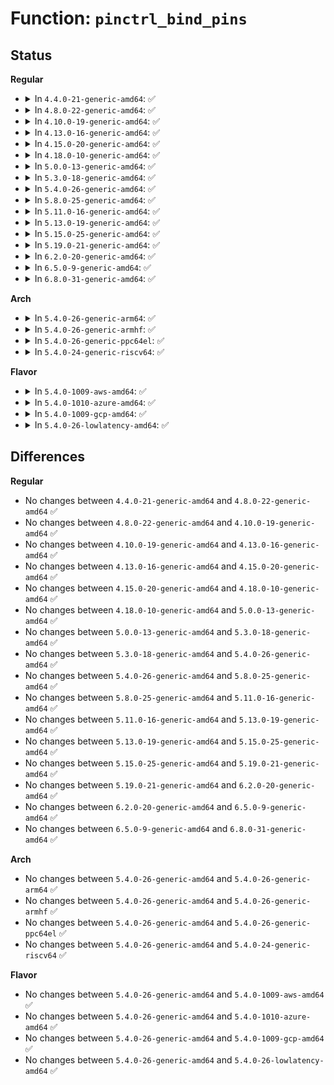 # Function: <code>pinctrl_bind_pins</code>

## Status
<b>Regular</b>
<ul>
<li>
<details>
<summary>In <code>4.4.0-21-generic-amd64</code>: ✅</summary>

```c
int pinctrl_bind_pins(struct device * dev)
```

```json
{
  "name": "pinctrl_bind_pins",
  "collision_type": "Unique Global",
  "inline_type": "No",
  "funcs": [
    {
      "addr": 18446744071584531440,
      "name": "pinctrl_bind_pins",
      "external": true,
      "loc": "drivers/base/pinctrl.c:22",
      "file": "drivers/base/pinctrl.c",
      "inline": "seen, unknown",
      "caller_inline": [],
      "caller_func": [
        "drivers/base/dd.c:driver_probe_device"
      ]
    }
  ],
  "symbols": [
    {
      "addr": 18446744071584531440,
      "name": "pinctrl_bind_pins",
      "section": ".text",
      "bind": "STB_GLOBAL",
      "size": 647
    }
  ]
}
```
</details>
</li>
<li>
<details>
<summary>In <code>4.8.0-22-generic-amd64</code>: ✅</summary>

```c
int pinctrl_bind_pins(struct device * dev)
```

```json
{
  "name": "pinctrl_bind_pins",
  "collision_type": "Unique Global",
  "inline_type": "No",
  "funcs": [
    {
      "addr": 18446744071584880576,
      "name": "pinctrl_bind_pins",
      "external": true,
      "loc": "drivers/base/pinctrl.c:22",
      "file": "drivers/base/pinctrl.c",
      "inline": "seen, unknown",
      "caller_inline": [],
      "caller_func": [
        "drivers/base/dd.c:driver_probe_device"
      ]
    }
  ],
  "symbols": [
    {
      "addr": 18446744071584880576,
      "name": "pinctrl_bind_pins",
      "section": ".text",
      "bind": "STB_GLOBAL",
      "size": 622
    }
  ]
}
```
</details>
</li>
<li>
<details>
<summary>In <code>4.10.0-19-generic-amd64</code>: ✅</summary>

```c
int pinctrl_bind_pins(struct device * dev)
```

```json
{
  "name": "pinctrl_bind_pins",
  "collision_type": "Unique Global",
  "inline_type": "No",
  "funcs": [
    {
      "addr": 18446744071585074176,
      "name": "pinctrl_bind_pins",
      "external": true,
      "loc": "drivers/base/pinctrl.c:22",
      "file": "drivers/base/pinctrl.c",
      "inline": "seen, unknown",
      "caller_inline": [],
      "caller_func": [
        "drivers/base/dd.c:driver_probe_device"
      ]
    }
  ],
  "symbols": [
    {
      "addr": 18446744071585074176,
      "name": "pinctrl_bind_pins",
      "section": ".text",
      "bind": "STB_GLOBAL",
      "size": 628
    }
  ]
}
```
</details>
</li>
<li>
<details>
<summary>In <code>4.13.0-16-generic-amd64</code>: ✅</summary>

```c
int pinctrl_bind_pins(struct device * dev)
```

```json
{
  "name": "pinctrl_bind_pins",
  "collision_type": "Unique Global",
  "inline_type": "No",
  "funcs": [
    {
      "addr": 18446744071585156416,
      "name": "pinctrl_bind_pins",
      "external": true,
      "loc": "drivers/base/pinctrl.c:22",
      "file": "drivers/base/pinctrl.c",
      "inline": "seen, unknown",
      "caller_inline": [],
      "caller_func": [
        "drivers/base/dd.c:driver_probe_device"
      ]
    }
  ],
  "symbols": [
    {
      "addr": 18446744071585156416,
      "name": "pinctrl_bind_pins",
      "section": ".text",
      "bind": "STB_GLOBAL",
      "size": 656
    }
  ]
}
```
</details>
</li>
<li>
<details>
<summary>In <code>4.15.0-20-generic-amd64</code>: ✅</summary>

```c
int pinctrl_bind_pins(struct device * dev)
```

```json
{
  "name": "pinctrl_bind_pins",
  "collision_type": "Unique Global",
  "inline_type": "No",
  "funcs": [
    {
      "addr": 18446744071585583392,
      "name": "pinctrl_bind_pins",
      "external": true,
      "loc": "drivers/base/pinctrl.c:22",
      "file": "drivers/base/pinctrl.c",
      "inline": "seen, unknown",
      "caller_inline": [],
      "caller_func": [
        "drivers/base/dd.c:driver_probe_device"
      ]
    }
  ],
  "symbols": [
    {
      "addr": 18446744071585583392,
      "name": "pinctrl_bind_pins",
      "section": ".text",
      "bind": "STB_GLOBAL",
      "size": 656
    }
  ]
}
```
</details>
</li>
<li>
<details>
<summary>In <code>4.18.0-10-generic-amd64</code>: ✅</summary>

```c
int pinctrl_bind_pins(struct device * dev)
```

```json
{
  "name": "pinctrl_bind_pins",
  "collision_type": "Unique Global",
  "inline_type": "No",
  "funcs": [
    {
      "addr": 18446744071585827696,
      "name": "pinctrl_bind_pins",
      "external": true,
      "loc": "drivers/base/pinctrl.c:21",
      "file": "drivers/base/pinctrl.c",
      "inline": "seen, unknown",
      "caller_inline": [],
      "caller_func": [
        "drivers/base/dd.c:driver_probe_device"
      ]
    }
  ],
  "symbols": [
    {
      "addr": 18446744071585827696,
      "name": "pinctrl_bind_pins",
      "section": ".text",
      "bind": "STB_GLOBAL",
      "size": 625
    }
  ]
}
```
</details>
</li>
<li>
<details>
<summary>In <code>5.0.0-13-generic-amd64</code>: ✅</summary>

```c
int pinctrl_bind_pins(struct device * dev)
```

```json
{
  "name": "pinctrl_bind_pins",
  "collision_type": "Unique Global",
  "inline_type": "No",
  "funcs": [
    {
      "addr": 18446744071585961808,
      "name": "pinctrl_bind_pins",
      "external": true,
      "loc": "drivers/base/pinctrl.c:21",
      "file": "drivers/base/pinctrl.c",
      "inline": "seen, unknown",
      "caller_inline": [],
      "caller_func": [
        "drivers/base/dd.c:really_probe"
      ]
    }
  ],
  "symbols": [
    {
      "addr": 18446744071585961808,
      "name": "pinctrl_bind_pins",
      "section": ".text",
      "bind": "STB_GLOBAL",
      "size": 625
    }
  ]
}
```
</details>
</li>
<li>
<details>
<summary>In <code>5.3.0-18-generic-amd64</code>: ✅</summary>

```c
int pinctrl_bind_pins(struct device * dev)
```

```json
{
  "name": "pinctrl_bind_pins",
  "collision_type": "Unique Global",
  "inline_type": "No",
  "funcs": [
    {
      "addr": 18446744071586204896,
      "name": "pinctrl_bind_pins",
      "external": true,
      "loc": "drivers/base/pinctrl.c:21",
      "file": "drivers/base/pinctrl.c",
      "inline": "seen, unknown",
      "caller_inline": [],
      "caller_func": [
        "drivers/base/dd.c:really_probe"
      ]
    }
  ],
  "symbols": [
    {
      "addr": 18446744071586204896,
      "name": "pinctrl_bind_pins",
      "section": ".text",
      "bind": "STB_GLOBAL",
      "size": 663
    }
  ]
}
```
</details>
</li>
<li>
<details>
<summary>In <code>5.4.0-26-generic-amd64</code>: ✅</summary>

```c
int pinctrl_bind_pins(struct device * dev)
```

```json
{
  "name": "pinctrl_bind_pins",
  "collision_type": "Unique Global",
  "inline_type": "No",
  "funcs": [
    {
      "addr": 18446744071586353056,
      "name": "pinctrl_bind_pins",
      "external": true,
      "loc": "drivers/base/pinctrl.c:21",
      "file": "drivers/base/pinctrl.c",
      "inline": "seen, unknown",
      "caller_inline": [],
      "caller_func": [
        "drivers/base/dd.c:really_probe"
      ]
    }
  ],
  "symbols": [
    {
      "addr": 18446744071586353056,
      "name": "pinctrl_bind_pins",
      "section": ".text",
      "bind": "STB_GLOBAL",
      "size": 663
    }
  ]
}
```
</details>
</li>
<li>
<details>
<summary>In <code>5.8.0-25-generic-amd64</code>: ✅</summary>

```c
int pinctrl_bind_pins(struct device * dev)
```

```json
{
  "name": "pinctrl_bind_pins",
  "collision_type": "Unique Global",
  "inline_type": "No",
  "funcs": [
    {
      "addr": 18446744071587125168,
      "name": "pinctrl_bind_pins",
      "external": true,
      "loc": "drivers/base/pinctrl.c:21",
      "file": "drivers/base/pinctrl.c",
      "inline": "seen, unknown",
      "caller_inline": [],
      "caller_func": [
        "drivers/base/dd.c:really_probe"
      ]
    }
  ],
  "symbols": [
    {
      "addr": 18446744071587125168,
      "name": "pinctrl_bind_pins",
      "section": ".text",
      "bind": "STB_GLOBAL",
      "size": 663
    }
  ]
}
```
</details>
</li>
<li>
<details>
<summary>In <code>5.11.0-16-generic-amd64</code>: ✅</summary>

```c
int pinctrl_bind_pins(struct device * dev)
```

```json
{
  "name": "pinctrl_bind_pins",
  "collision_type": "Unique Global",
  "inline_type": "No",
  "funcs": [
    {
      "addr": 18446744071587210304,
      "name": "pinctrl_bind_pins",
      "external": true,
      "loc": "drivers/base/pinctrl.c:21",
      "file": "drivers/base/pinctrl.c",
      "inline": "seen, unknown",
      "caller_inline": [],
      "caller_func": [
        "drivers/base/dd.c:really_probe"
      ]
    }
  ],
  "symbols": [
    {
      "addr": 18446744071587210304,
      "name": "pinctrl_bind_pins",
      "section": ".text",
      "bind": "STB_GLOBAL",
      "size": 663
    }
  ]
}
```
</details>
</li>
<li>
<details>
<summary>In <code>5.13.0-19-generic-amd64</code>: ✅</summary>

```c
int pinctrl_bind_pins(struct device * dev)
```

```json
{
  "name": "pinctrl_bind_pins",
  "collision_type": "Unique Global",
  "inline_type": "No",
  "funcs": [
    {
      "addr": 18446744071587098960,
      "name": "pinctrl_bind_pins",
      "external": true,
      "loc": "drivers/base/pinctrl.c:21",
      "file": "drivers/base/pinctrl.c",
      "inline": "seen, unknown",
      "caller_inline": [],
      "caller_func": [
        "drivers/base/dd.c:really_probe"
      ]
    }
  ],
  "symbols": [
    {
      "addr": 18446744071587098960,
      "name": "pinctrl_bind_pins",
      "section": ".text",
      "bind": "STB_GLOBAL",
      "size": 663
    }
  ]
}
```
</details>
</li>
<li>
<details>
<summary>In <code>5.15.0-25-generic-amd64</code>: ✅</summary>

```c
int pinctrl_bind_pins(struct device * dev)
```

```json
{
  "name": "pinctrl_bind_pins",
  "collision_type": "Unique Global",
  "inline_type": "No",
  "funcs": [
    {
      "addr": 18446744071587670976,
      "name": "pinctrl_bind_pins",
      "external": true,
      "loc": "drivers/base/pinctrl.c:21",
      "file": "drivers/base/pinctrl.c",
      "inline": "seen, unknown",
      "caller_inline": [],
      "caller_func": [
        "drivers/base/dd.c:really_probe"
      ]
    }
  ],
  "symbols": [
    {
      "addr": 18446744071587670976,
      "name": "pinctrl_bind_pins",
      "section": ".text",
      "bind": "STB_GLOBAL",
      "size": 648
    }
  ]
}
```
</details>
</li>
<li>
<details>
<summary>In <code>5.19.0-21-generic-amd64</code>: ✅</summary>

```c
int pinctrl_bind_pins(struct device * dev)
```

```json
{
  "name": "pinctrl_bind_pins",
  "collision_type": "Unique Global",
  "inline_type": "No",
  "funcs": [
    {
      "addr": 18446744071589017760,
      "name": "pinctrl_bind_pins",
      "external": true,
      "loc": "drivers/base/pinctrl.c:21",
      "file": "drivers/base/pinctrl.c",
      "inline": "seen, unknown",
      "caller_inline": [],
      "caller_func": [
        "drivers/base/dd.c:really_probe"
      ]
    }
  ],
  "symbols": [
    {
      "addr": 18446744071589017760,
      "name": "pinctrl_bind_pins",
      "section": ".text",
      "bind": "STB_GLOBAL",
      "size": 648
    }
  ]
}
```
</details>
</li>
<li>
<details>
<summary>In <code>6.2.0-20-generic-amd64</code>: ✅</summary>

```c
int pinctrl_bind_pins(struct device * dev)
```

```json
{
  "name": "pinctrl_bind_pins",
  "collision_type": "Unique Global",
  "inline_type": "No",
  "funcs": [
    {
      "addr": 18446744071590544816,
      "name": "pinctrl_bind_pins",
      "external": true,
      "loc": "drivers/base/pinctrl.c:21",
      "file": "drivers/base/pinctrl.c",
      "inline": "seen, unknown",
      "caller_inline": [],
      "caller_func": [
        "drivers/base/dd.c:really_probe"
      ]
    }
  ],
  "symbols": [
    {
      "addr": 18446744071590544816,
      "name": "pinctrl_bind_pins",
      "section": ".text",
      "bind": "STB_GLOBAL",
      "size": 638
    }
  ]
}
```
</details>
</li>
<li>
<details>
<summary>In <code>6.5.0-9-generic-amd64</code>: ✅</summary>

```c
int pinctrl_bind_pins(struct device * dev)
```

```json
{
  "name": "pinctrl_bind_pins",
  "collision_type": "Unique Global",
  "inline_type": "No",
  "funcs": [
    {
      "addr": 18446744071590872928,
      "name": "pinctrl_bind_pins",
      "external": true,
      "loc": "drivers/base/pinctrl.c:21",
      "file": "drivers/base/pinctrl.c",
      "inline": "seen, unknown",
      "caller_inline": [],
      "caller_func": [
        "drivers/base/dd.c:really_probe"
      ]
    }
  ],
  "symbols": [
    {
      "addr": 18446744071590872928,
      "name": "pinctrl_bind_pins",
      "section": ".text",
      "bind": "STB_GLOBAL",
      "size": 638
    }
  ]
}
```
</details>
</li>
<li>
<details>
<summary>In <code>6.8.0-31-generic-amd64</code>: ✅</summary>

```c
int pinctrl_bind_pins(struct device * dev)
```

```json
{
  "name": "pinctrl_bind_pins",
  "collision_type": "Unique Global",
  "inline_type": "No",
  "funcs": [
    {
      "addr": 18446744071591216688,
      "name": "pinctrl_bind_pins",
      "external": true,
      "loc": "drivers/base/pinctrl.c:21",
      "file": "drivers/base/pinctrl.c",
      "inline": "seen, unknown",
      "caller_inline": [],
      "caller_func": [
        "drivers/base/dd.c:really_probe"
      ]
    }
  ],
  "symbols": [
    {
      "addr": 18446744071591216688,
      "name": "pinctrl_bind_pins",
      "section": ".text",
      "bind": "STB_GLOBAL",
      "size": 638
    }
  ]
}
```
</details>
</li>
</ul>
<b>Arch</b>
<ul>
<li>
<details>
<summary>In <code>5.4.0-26-generic-arm64</code>: ✅</summary>

```c
int pinctrl_bind_pins(struct device * dev)
```

```json
{
  "name": "pinctrl_bind_pins",
  "collision_type": "Unique Global",
  "inline_type": "No",
  "funcs": [
    {
      "addr": 18446603336499194888,
      "name": "pinctrl_bind_pins",
      "external": true,
      "loc": "drivers/base/pinctrl.c:21",
      "file": "drivers/base/pinctrl.c",
      "inline": "seen, unknown",
      "caller_inline": [],
      "caller_func": [
        "drivers/base/dd.c:really_probe"
      ]
    }
  ],
  "symbols": [
    {
      "addr": 18446603336499194888,
      "name": "pinctrl_bind_pins",
      "section": ".text",
      "bind": "STB_GLOBAL",
      "size": 636
    }
  ]
}
```
</details>
</li>
<li>
<details>
<summary>In <code>5.4.0-26-generic-armhf</code>: ✅</summary>

```c
int pinctrl_bind_pins(struct device * dev)
```

```json
{
  "name": "pinctrl_bind_pins",
  "collision_type": "Unique Global",
  "inline_type": "No",
  "funcs": [
    {
      "addr": 3231727372,
      "name": "pinctrl_bind_pins",
      "external": true,
      "loc": "drivers/base/pinctrl.c:21",
      "file": "drivers/base/pinctrl.c",
      "inline": "seen, unknown",
      "caller_inline": [],
      "caller_func": [
        "drivers/base/dd.c:really_probe"
      ]
    }
  ],
  "symbols": [
    {
      "addr": 3231727372,
      "name": "pinctrl_bind_pins",
      "section": ".text",
      "bind": "STB_GLOBAL",
      "size": 652
    }
  ]
}
```
</details>
</li>
<li>
<details>
<summary>In <code>5.4.0-26-generic-ppc64el</code>: ✅</summary>

```c
int pinctrl_bind_pins(struct device * dev)
```

```json
{
  "name": "pinctrl_bind_pins",
  "collision_type": "Unique Global",
  "inline_type": "No",
  "funcs": [
    {
      "addr": 13835058055292402928,
      "name": "pinctrl_bind_pins",
      "external": true,
      "loc": "drivers/base/pinctrl.c:21",
      "file": "drivers/base/pinctrl.c",
      "inline": "seen, unknown",
      "caller_inline": [],
      "caller_func": [
        "drivers/base/dd.c:really_probe"
      ]
    }
  ],
  "symbols": [
    {
      "addr": 13835058055292402928,
      "name": "pinctrl_bind_pins",
      "section": ".text",
      "bind": "STB_GLOBAL",
      "size": 864
    }
  ]
}
```
</details>
</li>
<li>
<details>
<summary>In <code>5.4.0-24-generic-riscv64</code>: ✅</summary>

```c
int pinctrl_bind_pins(struct device * dev)
```

```json
{
  "name": "pinctrl_bind_pins",
  "collision_type": "Unique Global",
  "inline_type": "No",
  "funcs": [
    {
      "addr": 18446743936276487296,
      "name": "pinctrl_bind_pins",
      "external": true,
      "loc": "drivers/base/pinctrl.c:21",
      "file": "drivers/base/pinctrl.c",
      "inline": "seen, unknown",
      "caller_inline": [],
      "caller_func": [
        "drivers/base/dd.c:really_probe"
      ]
    }
  ],
  "symbols": [
    {
      "addr": 18446743936276487296,
      "name": "pinctrl_bind_pins",
      "section": ".text",
      "bind": "STB_GLOBAL",
      "size": 634
    }
  ]
}
```
</details>
</li>
</ul>
<b>Flavor</b>
<ul>
<li>
<details>
<summary>In <code>5.4.0-1009-aws-amd64</code>: ✅</summary>

```c
int pinctrl_bind_pins(struct device * dev)
```

```json
{
  "name": "pinctrl_bind_pins",
  "collision_type": "Unique Global",
  "inline_type": "No",
  "funcs": [
    {
      "addr": 18446744071586114944,
      "name": "pinctrl_bind_pins",
      "external": true,
      "loc": "drivers/base/pinctrl.c:21",
      "file": "drivers/base/pinctrl.c",
      "inline": "seen, unknown",
      "caller_inline": [],
      "caller_func": [
        "drivers/base/dd.c:really_probe"
      ]
    }
  ],
  "symbols": [
    {
      "addr": 18446744071586114944,
      "name": "pinctrl_bind_pins",
      "section": ".text",
      "bind": "STB_GLOBAL",
      "size": 663
    }
  ]
}
```
</details>
</li>
<li>
<details>
<summary>In <code>5.4.0-1010-azure-amd64</code>: ✅</summary>

```c
int pinctrl_bind_pins(struct device * dev)
```

```json
{
  "name": "pinctrl_bind_pins",
  "collision_type": "Unique Global",
  "inline_type": "No",
  "funcs": [
    {
      "addr": 18446744071585960896,
      "name": "pinctrl_bind_pins",
      "external": true,
      "loc": "drivers/base/pinctrl.c:21",
      "file": "drivers/base/pinctrl.c",
      "inline": "seen, unknown",
      "caller_inline": [],
      "caller_func": [
        "drivers/base/dd.c:really_probe"
      ]
    }
  ],
  "symbols": [
    {
      "addr": 18446744071585960896,
      "name": "pinctrl_bind_pins",
      "section": ".text",
      "bind": "STB_GLOBAL",
      "size": 663
    }
  ]
}
```
</details>
</li>
<li>
<details>
<summary>In <code>5.4.0-1009-gcp-amd64</code>: ✅</summary>

```c
int pinctrl_bind_pins(struct device * dev)
```

```json
{
  "name": "pinctrl_bind_pins",
  "collision_type": "Unique Global",
  "inline_type": "No",
  "funcs": [
    {
      "addr": 18446744071586301024,
      "name": "pinctrl_bind_pins",
      "external": true,
      "loc": "drivers/base/pinctrl.c:21",
      "file": "drivers/base/pinctrl.c",
      "inline": "seen, unknown",
      "caller_inline": [],
      "caller_func": [
        "drivers/base/dd.c:really_probe"
      ]
    }
  ],
  "symbols": [
    {
      "addr": 18446744071586301024,
      "name": "pinctrl_bind_pins",
      "section": ".text",
      "bind": "STB_GLOBAL",
      "size": 663
    }
  ]
}
```
</details>
</li>
<li>
<details>
<summary>In <code>5.4.0-26-lowlatency-amd64</code>: ✅</summary>

```c
int pinctrl_bind_pins(struct device * dev)
```

```json
{
  "name": "pinctrl_bind_pins",
  "collision_type": "Unique Global",
  "inline_type": "No",
  "funcs": [
    {
      "addr": 18446744071586412480,
      "name": "pinctrl_bind_pins",
      "external": true,
      "loc": "drivers/base/pinctrl.c:21",
      "file": "drivers/base/pinctrl.c",
      "inline": "seen, unknown",
      "caller_inline": [],
      "caller_func": [
        "drivers/base/dd.c:really_probe"
      ]
    }
  ],
  "symbols": [
    {
      "addr": 18446744071586412480,
      "name": "pinctrl_bind_pins",
      "section": ".text",
      "bind": "STB_GLOBAL",
      "size": 663
    }
  ]
}
```
</details>
</li>
</ul>

## Differences
<b>Regular</b>
<ul>
<li>
No changes between <code>4.4.0-21-generic-amd64</code> and <code>4.8.0-22-generic-amd64</code> ✅
</li>
<li>
No changes between <code>4.8.0-22-generic-amd64</code> and <code>4.10.0-19-generic-amd64</code> ✅
</li>
<li>
No changes between <code>4.10.0-19-generic-amd64</code> and <code>4.13.0-16-generic-amd64</code> ✅
</li>
<li>
No changes between <code>4.13.0-16-generic-amd64</code> and <code>4.15.0-20-generic-amd64</code> ✅
</li>
<li>
No changes between <code>4.15.0-20-generic-amd64</code> and <code>4.18.0-10-generic-amd64</code> ✅
</li>
<li>
No changes between <code>4.18.0-10-generic-amd64</code> and <code>5.0.0-13-generic-amd64</code> ✅
</li>
<li>
No changes between <code>5.0.0-13-generic-amd64</code> and <code>5.3.0-18-generic-amd64</code> ✅
</li>
<li>
No changes between <code>5.3.0-18-generic-amd64</code> and <code>5.4.0-26-generic-amd64</code> ✅
</li>
<li>
No changes between <code>5.4.0-26-generic-amd64</code> and <code>5.8.0-25-generic-amd64</code> ✅
</li>
<li>
No changes between <code>5.8.0-25-generic-amd64</code> and <code>5.11.0-16-generic-amd64</code> ✅
</li>
<li>
No changes between <code>5.11.0-16-generic-amd64</code> and <code>5.13.0-19-generic-amd64</code> ✅
</li>
<li>
No changes between <code>5.13.0-19-generic-amd64</code> and <code>5.15.0-25-generic-amd64</code> ✅
</li>
<li>
No changes between <code>5.15.0-25-generic-amd64</code> and <code>5.19.0-21-generic-amd64</code> ✅
</li>
<li>
No changes between <code>5.19.0-21-generic-amd64</code> and <code>6.2.0-20-generic-amd64</code> ✅
</li>
<li>
No changes between <code>6.2.0-20-generic-amd64</code> and <code>6.5.0-9-generic-amd64</code> ✅
</li>
<li>
No changes between <code>6.5.0-9-generic-amd64</code> and <code>6.8.0-31-generic-amd64</code> ✅
</li>
</ul>
<b>Arch</b>
<ul>
<li>
No changes between <code>5.4.0-26-generic-amd64</code> and <code>5.4.0-26-generic-arm64</code> ✅
</li>
<li>
No changes between <code>5.4.0-26-generic-amd64</code> and <code>5.4.0-26-generic-armhf</code> ✅
</li>
<li>
No changes between <code>5.4.0-26-generic-amd64</code> and <code>5.4.0-26-generic-ppc64el</code> ✅
</li>
<li>
No changes between <code>5.4.0-26-generic-amd64</code> and <code>5.4.0-24-generic-riscv64</code> ✅
</li>
</ul>
<b>Flavor</b>
<ul>
<li>
No changes between <code>5.4.0-26-generic-amd64</code> and <code>5.4.0-1009-aws-amd64</code> ✅
</li>
<li>
No changes between <code>5.4.0-26-generic-amd64</code> and <code>5.4.0-1010-azure-amd64</code> ✅
</li>
<li>
No changes between <code>5.4.0-26-generic-amd64</code> and <code>5.4.0-1009-gcp-amd64</code> ✅
</li>
<li>
No changes between <code>5.4.0-26-generic-amd64</code> and <code>5.4.0-26-lowlatency-amd64</code> ✅
</li>
</ul>
